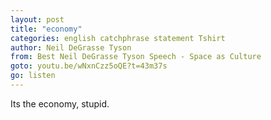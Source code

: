 ```yaml
---
layout: post
title: "economy"
categories: english catchphrase statement Tshirt
author: Neil DeGrasse Tyson
from: Best Neil DeGrasse Tyson Speech - Space as Culture
goto: youtu.be/wNxnCzz5oQE?t=43m37s
go: listen
---
```

Its the economy, stupid.
